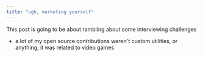 ```yaml
---
title: "ugh, marketing yourself"
---
```


This post is going to be about rambling about some interviewing challenges

- a lot of my open source contributions weren't custom utilities, or anything, it was related to video games
